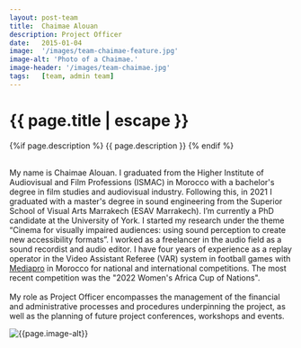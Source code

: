 ```yaml
---
layout: post-team
title:  Chaimae Alouan
description: Project Officer
date:   2015-01-04
image:  '/images/team-chaimae-feature.jpg'
image-alt: 'Photo of a Chaimae.'
image-header: '/images/team-chaimae.jpg'
tags:   [team, admin team]
---
```

<!-- begin hero -->
  <div class="container">
    <div class="row">
      <div class="col col-12">
        <div class="hero2__inner">
          <div class="hero2__left">
            <h1 class="post__title">{{ page.title | escape }}</h1>
          {%if page.description %}
            {{ page.description }}
          {% endif %}
          <br><br>
          <p>My name is Chaimae Alouan. I graduated from the Higher Institute of Audiovisual and Film Professions (ISMAC) in Morocco with a bachelor's degree in film studies and audiovisual industry. Following this, in 2021 I graduated with a master's degree in sound engineering from the Superior School of Visual Arts Marrakech (ESAV Marrakech). I’m currently a PhD candidate at the University of York. I started my research under the theme “Cinema for visually impaired audiences: using sound perception to create new accessibility formats”. I worked as a freelancer in the audio field as a sound recordist and audio editor. I have four years of experience as a replay operator in the Video Assistant Referee (VAR) system in football games with <a href="https://www.mediapro.tv/en/">Mediapro</a> in Morocco for national and international competitions. The most recent competition was the "2022 Women's Africa Cup of Nations".
          <br><br>
          My role as Project Officer encompasses the management of the financial and administrative processes and procedures underpinning the project, as well as the planning of future project conferences, workshops and events.
          </p>
           </div>
          <div class="hero2__right">
              <img class="lazy" data-src="{{page.image-header}}" alt="{{page.image-alt}}">
        </div>
      </div>
    </div>
  </div>

